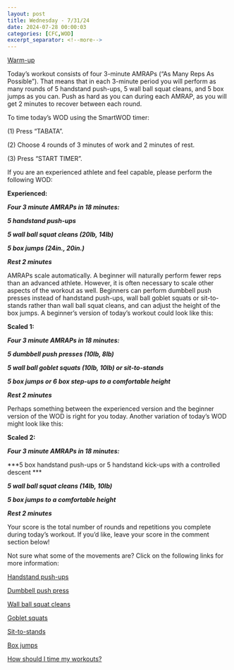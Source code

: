 ```yaml
---
layout: post
title: Wednesday - 7/31/24
date: 2024-07-28 00:00:03
categories: [CFC,WOD]
excerpt_separator: <!--more-->
---
```


[Warm-up](https://communityfitnessclub.wixsite.com/website/post/basic-full-body-warm-up)

Today’s workout consists of four 3-minute AMRAPs (“As Many Reps As Possible”). That means that in each 3-minute period you will perform as many rounds of 5 handstand push-ups, 5 wall ball squat cleans, and 5 box jumps as you can. Push as hard as you can during each AMRAP, as you will get 2 minutes to recover between each round.

To time today’s WOD using the SmartWOD timer:

(1) Press “TABATA”.

(2) Choose 4 rounds of 3 minutes of work and 2 minutes of rest.

(3) Press “START TIMER”.

If you are an experienced athlete and feel capable, please perform the following WOD:

**Experienced:**

***Four 3 minute AMRAPs in 18 minutes:***

***5 handstand push-ups***

***5 wall ball squat cleans (20lb, 14lb)***

***5 box jumps (24in., 20in.)***

***_Rest 2 minutes_***
<!--more-->

AMRAPs scale automatically. A beginner will naturally perform fewer reps than an advanced athlete. However, it is often necessary to scale other aspects of the workout as well. Beginners can perform dumbbell push presses instead of handstand push-ups, wall ball goblet squats or sit-to-stands rather than wall ball squat cleans, and can adjust the height of the box jumps. A beginner’s version of today’s workout could look like this:

**Scaled 1:**

***Four 3 minute AMRAPs in 18 minutes:***

***5 dumbbell push presses (10lb, 8lb)***

***5 wall ball goblet squats (10lb, 10lb) or sit-to-stands***

***5 box jumps or 6 box step-ups to a comfortable height***

***_Rest 2 minutes_***

Perhaps something between the experienced version and the beginner version of the WOD is right for you today. Another variation of today’s WOD might look like this:

**Scaled 2:**

***Four 3 minute AMRAPs in 18 minutes:***

***5 box handstand push-ups or 5 handstand kick-ups with a controlled descent ***

***5 wall ball squat cleans (14lb, 10lb)***

***5 box jumps to a comfortable height***

***_Rest 2 minutes_***

Your score is the total number of rounds and repetitions you complete during today’s workout. If you’d like, leave your score in the comment section below!

Not sure what some of the movements are? Click on the following links for more information:

[Handstand push-ups](https://communityfitnessclub.wixsite.com/website/post/handstand-push-ups)

[Dumbbell push press](https://communityfitnessclub.wixsite.com/website/post/dumbbell-push-press)

[Wall ball squat cleans](https://communityfitnessclub.wixsite.com/website/post/wall-ball-squat-cleans)

[Goblet squats](https://communityfitnessclub.wixsite.com/website/post/goblet-squats)

[Sit-to-stands](https://www.youtube.com/watch?v=vNq9vtEXksc)

[Box jumps](https://communityfitnessclub.wixsite.com/website/post/box-jumps)

[How should I time my workouts?](https://communityfitnessclub.wixsite.com/website/post/how-should-i-time-my-workouts)
